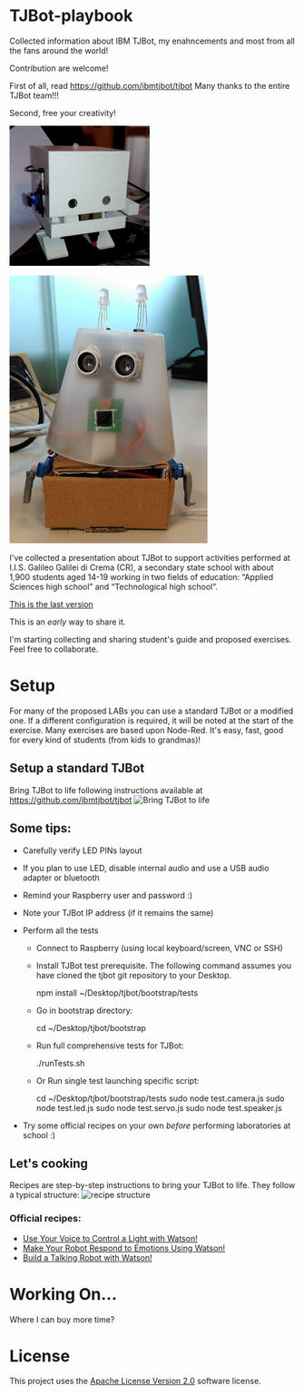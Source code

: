 # TJBot-playbook
Collected information about IBM TJBot, my enahncements and most from all the fans around the world!

Contribution are welcome!

First of all, read https://github.com/ibmtjbot/tjbot
Many thanks to the entire TJBot team!!!

Second, free your creativity!

![ASLTJBot](/Images/ASLTJBot_2018_two_arms.gif)

![Faccina (little face)](/Images/Faccina.jpg)

I've collected a presentation about TJBot to support activities performed at I.I.S. Galileo Galilei di Crema (CR), a secondary state school with about 1,900 students aged 14-19 working in two fields of education: “Applied Sciences high school” and “Technological high school”.

[This is the last version](ASL%20-%20TJBot%20playground%20v0.5.20180618.pptx)

This is an *early* way to share it.

I'm starting collecting and sharing student's guide and proposed exercises. Feel free to collaborate.

# Setup

For many of the proposed LABs you can use a standard TJBot or a modified one. If a different configuration is required, it will be noted at the start of the exercise.
Many exercises are based upon Node-Red. It's easy, fast, good for every kind of students (from kids to grandmas)!

## Setup a standard TJBot
Bring TJBot to life following instructions available at https://github.com/ibmtjbot/tjbot
![Bring TJBot to life](https://github.com/ibmtjbot/tjbot/raw/master/images/tjbot.jpg)

## Some tips:

* Carefully verify LED PINs layout
* If you plan to use LED, disable internal audio and use a USB audio adapter or bluetooth
* Remind your Raspberry user and password :)
* Note your TJBot IP address (if it remains the same)
* Perform all the tests
  * Connect to Raspberry (using local keyboard/screen, VNC or SSH)
  * Install TJBot test prerequisite. The following command assumes you have cloned the tjbot git repository to your Desktop.

    npm install ~/Desktop/tjbot/bootstrap/tests

  * Go in bootstrap directory:

    cd ~/Desktop/tjbot/bootstrap

  * Run full comprehensive tests for TJBot:

    ./runTests.sh

  * Or Run single test launching specific script:

    cd ~/Desktop/tjbot/bootstrap/tests
    sudo node test.camera.js
    sudo node test.led.js
    sudo node test.servo.js
    sudo node test.speaker.js

* Try some official recipes on your own *before* performing laboratories at school :)

## Let's cooking
Recipes are step-by-step instructions to bring your TJBot to life. They follow a typical structure:
![recipe structure]()

### Official recipes:
* [Use Your Voice to Control a Light with Watson!](http://www.instructables.com/id/Use-Your-Voice-to-Control-a-Light-With-Watson/)
* [Make Your Robot Respond to Emotions Using Watson!](http://www.instructables.com/id/Make-Your-Robot-Respond-to-Emotions-Using-Watson/)
* [Build a Talking Robot with Watson!](http://www.instructables.com/id/Make-Your-Robot-Respond-to-Emotions-Using-Watson/)

# Working On... 
Where I can buy more time?


# License  
This project uses the [Apache License Version 2.0](LICENSE) software license.  
